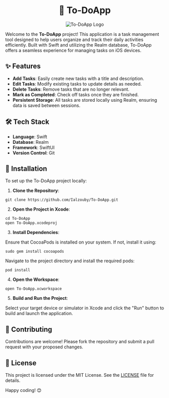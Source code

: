 <h1 align="center">📝 To-DoApp</h1>

<p align="center">
  <img src="https://media.giphy.com/media/v1.Y2lkPTc5MGI3NjExbnlxY3I2djB6ZHJoOGhyYmVmMzJia3lzb2cyaG5jb2Rsdng5cGk0cCZlcD12MV9naWZzX3NlYXJjaCZjdD1n/HZrx8kjIA7lyeTqXVM/giphy.gif" alt="To-DoApp Logo">
</p>

<p>Welcome to the <strong>To-DoApp</strong> project! This application is a task management tool designed to help users organize and track their daily activities efficiently. Built with Swift and utilizing the Realm database, To-DoApp offers a seamless experience for managing tasks on iOS devices.</p>

<h2>✨ Features</h2>

<ul>
  <li><strong>Add Tasks</strong>: Easily create new tasks with a title and description.</li>
  <li><strong>Edit Tasks</strong>: Modify existing tasks to update details as needed.</li>
  <li><strong>Delete Tasks</strong>: Remove tasks that are no longer relevant.</li>
  <li><strong>Mark as Completed</strong>: Check off tasks once they are finished.</li>
  <li><strong>Persistent Storage</strong>: All tasks are stored locally using Realm, ensuring data is saved between sessions.</li>
</ul>

<h2>🛠️ Tech Stack</h2>

<ul>
  <li><strong>Language</strong>: Swift</li>
  <li><strong>Database</strong>: Realm</li>
  <li><strong>Framework</strong>: SwiftUI</li>
  <li><strong>Version Control</strong>: Git</li>
</ul>

<h2>🚀 Installation</h2>

<p>To set up the To-DoApp project locally:</p>

<ol>
  <li><strong>Clone the Repository</strong>:</li>
</ol>

<pre><code>git clone https://github.com/Ialzouby/To-DoApp.git
</code></pre>

<ol start="2">
  <li><strong>Open the Project in Xcode</strong>:</li>
</ol>

<pre><code>cd To-DoApp
open To-DoApp.xcodeproj
</code></pre>

<ol start="3">
  <li><strong>Install Dependencies</strong>:</li>
</ol>

<p>Ensure that CocoaPods is installed on your system. If not, install it using:</p>

<pre><code>sudo gem install cocoapods
</code></pre>

<p>Navigate to the project directory and install the required pods:</p>

<pre><code>pod install
</code></pre>

<ol start="4">
  <li><strong>Open the Workspace</strong>:</li>
</ol>

<pre><code>open To-DoApp.xcworkspace
</code></pre>

<ol start="5">
  <li><strong>Build and Run the Project</strong>:</li>
</ol>

<p>Select your target device or simulator in Xcode and click the "Run" button to build and launch the application.</p>

<h2>🤝 Contributing</h2>

<p>Contributions are welcome! Please fork the repository and submit a pull request with your proposed changes.</p>

<h2>📄 License</h2>

<p>This project is licensed under the MIT License. See the <a href="LICENSE">LICENSE</a> file for details.</p>

<p>Happy coding! 😊</p>
